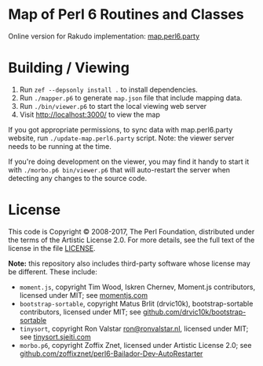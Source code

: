 # Map of Perl 6 Routines and Classes

Online version for Rakudo implementation:
    [map.perl6.party](https://map.perl6.party)

# Building / Viewing

1. Run `zef --depsonly install .` to install dependencies.
2. Run `./mapper.p6` to generate `map.json` file that include mapping data.
3. Run `./bin/viewer.p6` to start the local viewing web server
4. Visit [http://localhost:3000/](http://localhost:3000/) to view the map

If you got appropriate permissions, to sync data with map.perl6.party website,
run `./update-map.perl6.party` script. Note: the viewer server needs to be
running at the time.

If you're doing development on the viewer, you may find it handy to start
it with `./morbo.p6 bin/viewer.p6` that will auto-restart the server when
detecting any changes to the source code.

# License

This code is Copyright © 2008-2017, The Perl Foundation,
distributed under the terms of the Artistic License 2.0. For more details, see
the full text of the license in the file [LICENSE](LICENSE).

**Note:** this repository also includes third-party software whose license
may be different. These include:

- `moment.js`, copyright Tim Wood, Iskren Chernev, Moment.js
    contributors, licensed under MIT; see [momentjs.com](https://momentjs.com)
- `bootstrap-sortable`, copyright Matus Brlit (drvic10k),
    bootstrap-sortable contributors, licensed under MIT; see
    [github.com/drvic10k/bootstrap-sortable
    ](https://github.com/drvic10k/bootstrap-sortable)
- `tinysort`, copyright Ron Valstar <ron@ronvalstar.nl>, licensed under MIT; see
    [tinysort.sjeiti.com](http://tinysort.sjeiti.com/)
- `morbo.p6`, copyright Zoffix Znet, licensed under Artistic License 2.0;
    see [github.com/zoffixznet/perl6-Bailador-Dev-AutoRestarter
    ](https://github.com/zoffixznet/perl6-Bailador-Dev-AutoRestarter)
